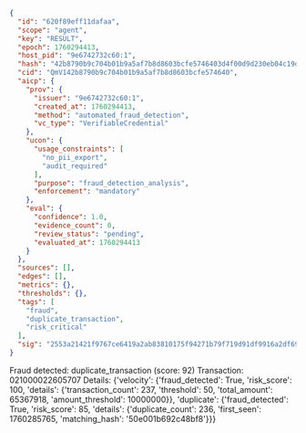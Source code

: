 ```json
{
  "id": "620f89eff11dafaa",
  "scope": "agent",
  "key": "RESULT",
  "epoch": 1760294413,
  "host_pid": "9e6742732c60:1",
  "hash": "42b8790b9c704b01b9a5af7b8d8603bcfe5746403d4f00d9d230eb04c19d5b33",
  "cid": "QmV142b8790b9c704b01b9a5af7b8d8603bcfe574640",
  "aicp": {
    "prov": {
      "issuer": "9e6742732c60:1",
      "created_at": 1760294413,
      "method": "automated_fraud_detection",
      "vc_type": "VerifiableCredential"
    },
    "ucon": {
      "usage_constraints": [
        "no_pii_export",
        "audit_required"
      ],
      "purpose": "fraud_detection_analysis",
      "enforcement": "mandatory"
    },
    "eval": {
      "confidence": 1.0,
      "evidence_count": 0,
      "review_status": "pending",
      "evaluated_at": 1760294413
    }
  },
  "sources": [],
  "edges": [],
  "metrics": {},
  "thresholds": {},
  "tags": [
    "fraud",
    "duplicate_transaction",
    "risk_critical"
  ],
  "sig": "2553a21421f9767ce6419a2ab83810175f94271b79f719d91df9916a2df69bfb"
}
```

Fraud detected: duplicate_transaction (score: 92)
Transaction: 021000022605707
Details: {'velocity': {'fraud_detected': True, 'risk_score': 100, 'details': {'transaction_count': 237, 'threshold': 50, 'total_amount': 65367918, 'amount_threshold': 10000000}}, 'duplicate': {'fraud_detected': True, 'risk_score': 85, 'details': {'duplicate_count': 236, 'first_seen': 1760285765, 'matching_hash': '50e001b692c48bf8'}}}